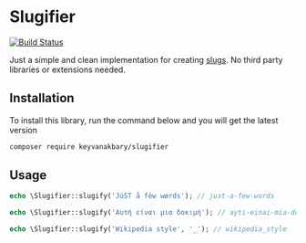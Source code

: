 # Slugifier

[![Build Status](https://secure.travis-ci.org/keyvanakbary/slugifier.svg?branch=master)](http://travis-ci.org/keyvanakbary/slugifier)

Just a simple and clean implementation for creating [slugs](http://en.wikipedia.org/wiki/Semantic_URL#Slug). No third party libraries or extensions needed.

## Installation

To install this library, run the command below and you will get the latest version

``` bash
composer require keyvanakbary/slugifier
```

## Usage

```php
echo \Slugifier::slugify('JúST å fëw wørds'); // just-a-few-words

echo \Slugifier::slugify('Αυτή είναι μια δοκιμή'); // ayti-einai-mia-dokimi

echo \Slugifier::slugify('Wikipedia style', '_'); // wikipedia_style
```
